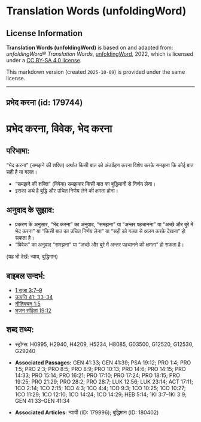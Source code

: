 # Translation Words (unfoldingWord)

## License Information

**Translation Words (unfoldingWord)** is based on and adapted from: _unfoldingWord® Translation Words_, [unfoldingWord](https://unfoldingword.org/utw), 2022, which is licensed under a [CC BY-SA 4.0 license](https://creativecommons.org/licenses/by-sa/4.0/legalcode.en).

This markdown version (created `2025-10-09`) is provided under the same license.



--------------------------------

## प्रभेद करना (id: 179744)

प्रभेद करना, विवेक, भेद करना
============================

परिभाषा:
--------

“भेद करना” (समझने की शक्ति) अर्थात किसी बात को अंतर्ग्रहण करना विशेष करके समझना कि कोई बात सही है या गलत।

* “समझने की शक्ति” (विवेक) समझकर किसी बात का बुद्धिमानी से निर्णय लेना।
* इसका अर्थ है बुद्धि और उचित निर्णय लेने की क्षमता होना।

अनुवाद के सुझाव:
----------------

* प्रकरण के अनुसार, “भेद करना” का अनुवाद, “समझना” या “अन्तर पहचानना” या “अच्छे और बुरे में भेद करना” या “किसी बात का उचित निर्णय लेना” या “सही को गलत से अलग करके देखना” हो सकता है।
* “विवेक” का अनुवाद “समझना” या “अच्छे और बुरे में अन्तर पहचानने की क्षमता” हो सकता है।

(यह भी देखें: न्याय, बुद्धिमान)

बाइबल सन्दर्भ:
--------------

* [1 राजा 3:7–9](https://ref.ly/1Kgs0:0)
* [उत्पत्ति 41: 33–34](https://ref.ly/Gen41:0)
* [नीतिवचन 1:5](https://ref.ly/Prov1:5)
* [भजन संहिता 19:12](rc://*/tn/help/psa/019/012)

शब्द तथ्य:
----------

* स्ट्रोंग्स: H0995, H2940, H4209, H5234, H8085, G03500, G12520, G12530, G29240

* **Associated Passages:** GEN 41:33; GEN 41:39; PSA 19:12; PRO 1:4; PRO 1:5; PRO 2:3; PRO 8:5; PRO 8:9; PRO 10:13; PRO 14:6; PRO 14:15; PRO 14:33; PRO 15:14; PRO 16:21; PRO 17:10; PRO 17:24; PRO 18:15; PRO 19:25; PRO 21:29; PRO 28:2; PRO 28:7; LUK 12:56; LUK 23:14; ACT 17:11; 1CO 2:14; 1CO 2:15; 1CO 4:3; 1CO 4:4; 1CO 9:3; 1CO 10:25; 1CO 10:27; 1CO 11:29; 1CO 12:10; 1CO 14:24; 1CO 14:29; HEB 5:14; 1KI 3:7–1KI 3:9; GEN 41:33–GEN 41:34
* **Associated Articles:** न्यायी (ID: 179996); बुद्धिमान (ID: 180402)

